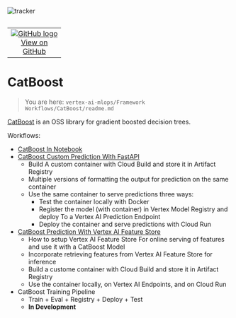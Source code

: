 ![tracker](https://us-central1-vertex-ai-mlops-369716.cloudfunctions.net/pixel-tracking?path=statmike%2Fvertex-ai-mlops%2FFramework+Workflows%2FCatBoost&file=readme.md)
<!--- header table --->
<table align="left">     
  <td style="text-align: center">
    <a href="https://github.com/statmike/vertex-ai-mlops/blob/main/Framework%20Workflows/CatBoost/readme.md">
      <img src="https://cloud.google.com/ml-engine/images/github-logo-32px.png" alt="GitHub logo">
      <br>View on<br>GitHub
    </a>
  </td>
</table><br/><br/><br/><br/>

---
# CatBoost
> You are here: `vertex-ai-mlops/Framework Workflows/CatBoost/readme.md`

[CatBoost](https://catboost.ai/) is an OSS library for gradient boosted decision trees.

Workflows:
- [CatBoost In Notebook](./CatBoost%20In%20Notebook.ipynb)
- [CatBoost Custom Prediction With FastAPI](./CatBoost%20Custom%20Prediction%20With%20FastAPI.ipynb)
    - Build A custom container with Cloud Build and store it in Artifact Registry
    - Multiple versions of formatting the output for prediction on the same container
    - Use the same container to serve predictions three ways:
        - Test the container locally with Docker
        - Register the model (with container) in Vertex Model Registry and deploy To a Vertex AI Prediction Endpoint
        - Deploy the container and serve predictions with Cloud Run
- [CatBoost Prediction With Vertex AI Feature Store](./CatBoost%20Prediction%20With%20Vertex%20AI%20Feature%20Store.ipynb)
    - How to setup Vertex AI Feature Store For online serving of features and use it with a CatBoost Model
    - Incorporate retrieving features from Vertex AI Feature Store for inference
    - Build a custome container with Cloud Build and store it in Artifact Registry
    - Use the container locally, on Vertex AI Endpoints, and on Cloud Run
- CatBoost Training Pipeline
    - Train + Eval + Registry + Deploy + Test
    - **In Development**
